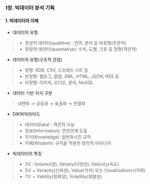 ### 1장. 빅데이터 분석 기획

#### 1. 빅데이터의 이해

- 데이터의 유형 

> * 정성적 데이터(qualitive) : 언어, 문자 등 비정형(주관적)
> * 정량적 데이터(quantiative): 수치, 도형, 기호 등 정형(객관적)

- 데이터의 유형(구조적 관점)

> * 정형: RDB, CSV, 스프레드 시트 등 
> * 반정형: 웹로그, 알람, XML, HTML, JSON, RSS 등 
> * 비정형: 이미지, 오디오, 문자, NoSQL

- 데이터 기반 지식 구분 

> 내면화 → 공동화 → 표출화 → 연결화 

- DIKW피라미드 

> * 데이터(Data) : 객관적 사실 
> * 정보(Information): 연관관계 도출 
> * 지식(Knowledge): 일반화시킨 규칙 
> * 지혜(Wisdom): 규칙을 적용한 창의적 아이디어 

- 빅데이터의 특징 

> * 3V : Volumn(양), Variety(다양성), Velocity(속도)
> * 5V: + Veracity(신뢰성), Value(가치) 또는 Visualization(시각화)
> * 7V: + Validity(정확성), Volatility(휘발성) 
